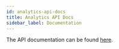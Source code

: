 ```yaml
---
id: analytics-api-docs
title: Analytics API Docs
sidebar_label: Documentation
---
```


The API documentation can be found [here](https://metrics.nanocosmos.de/api/doc/v2/).
